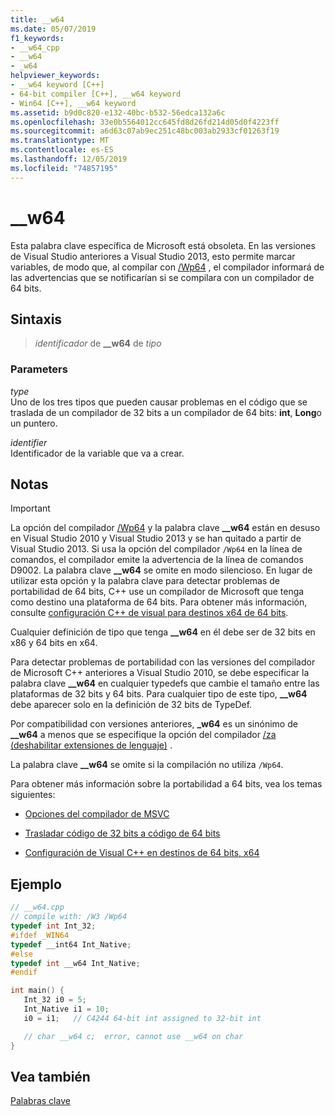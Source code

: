 ```yaml
---
title: __w64
ms.date: 05/07/2019
f1_keywords:
- __w64_cpp
- __w64
- _w64
helpviewer_keywords:
- __w64 keyword [C++]
- 64-bit compiler [C++], __w64 keyword
- Win64 [C++], __w64 keyword
ms.assetid: b9d0c820-e132-40bc-b532-56edca132a6c
ms.openlocfilehash: 33e0b5564012cc645fd8d26fd214d05d0f4223ff
ms.sourcegitcommit: a6d63c07ab9ec251c48bc003ab2933cf01263f19
ms.translationtype: MT
ms.contentlocale: es-ES
ms.lasthandoff: 12/05/2019
ms.locfileid: "74857195"
---
```

# <a name="__w64"></a>__w64

Esta palabra clave específica de Microsoft está obsoleta. En las versiones de Visual Studio anteriores a Visual Studio 2013, esto permite marcar variables, de modo que, al compilar con [/Wp64](../build/reference/wp64-detect-64-bit-portability-issues.md) , el compilador informará de las advertencias que se notificarían si se compilara con un compilador de 64 bits.

## <a name="syntax"></a>Sintaxis

> *identificador* de **__w64** de *tipo*

### <a name="parameters"></a>Parameters

*type*<br/>
Uno de los tres tipos que pueden causar problemas en el código que se traslada de un compilador de 32 bits a un compilador de 64 bits: **int**, **Long**o un puntero.

*identifier*<br/>
Identificador de la variable que va a crear.

## <a name="remarks"></a>Notas

> [!IMPORTANT]
>  La opción del compilador [/Wp64](../build/reference/wp64-detect-64-bit-portability-issues.md) y la palabra clave **__w64** están en desuso en Visual Studio 2010 y Visual Studio 2013 y se han quitado a partir de Visual Studio 2013. Si usa la opción del compilador `/Wp64` en la línea de comandos, el compilador emite la advertencia de la línea de comandos D9002. La palabra clave **__w64** se omite en modo silencioso. En lugar de utilizar esta opción y la palabra clave para detectar problemas de portabilidad de 64 bits, C++ use un compilador de Microsoft que tenga como destino una plataforma de 64 bits. Para obtener más información, consulte [configuración C++ de visual para destinos x64 de 64 bits](../build/configuring-programs-for-64-bit-visual-cpp.md).

Cualquier definición de tipo que tenga **__w64** en él debe ser de 32 bits en x86 y 64 bits en x64.

Para detectar problemas de portabilidad con las versiones del compilador de Microsoft C++ anteriores a Visual Studio 2010, se debe especificar la palabra clave **__w64** en cualquier typedefs que cambie el tamaño entre las plataformas de 32 bits y 64 bits. Para cualquier tipo de este tipo, **__w64** debe aparecer solo en la definición de 32 bits de TypeDef.

Por compatibilidad con versiones anteriores, **_w64** es un sinónimo de **__w64** a menos que se especifique la opción del compilador [/za \(deshabilitar extensiones de lenguaje)](../build/reference/za-ze-disable-language-extensions.md) .

La palabra clave **__w64** se omite si la compilación no utiliza `/Wp64`.

Para obtener más información sobre la portabilidad a 64 bits, vea los temas siguientes:

- [Opciones del compilador de MSVC](../build/reference/compiler-options.md)

- [Trasladar código de 32 bits a código de 64 bits](../build/common-visual-cpp-64-bit-migration-issues.md)

- [Configuración de Visual C++ en destinos de 64 bits, x64](../build/configuring-programs-for-64-bit-visual-cpp.md)

## <a name="example"></a>Ejemplo

```cpp
// __w64.cpp
// compile with: /W3 /Wp64
typedef int Int_32;
#ifdef _WIN64
typedef __int64 Int_Native;
#else
typedef int __w64 Int_Native;
#endif

int main() {
   Int_32 i0 = 5;
   Int_Native i1 = 10;
   i0 = i1;   // C4244 64-bit int assigned to 32-bit int

   // char __w64 c;  error, cannot use __w64 on char
}
```

## <a name="see-also"></a>Vea también

[Palabras clave](../cpp/keywords-cpp.md)